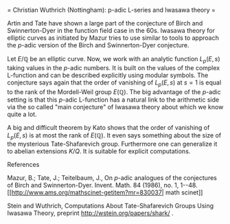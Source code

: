 = Christian Wuthrich (Nottingham): p-adic L-series and Iwasawa theory =

Artin and Tate have shown a large part of the conjecture of Birch and Swinnerton-Dyer in the function field case in the 60s.
Iwasawa theory for elliptic curves as initiated by Mazur tries to use similar to tools to approach the $p$-adic version of the Birch and Swinnerton-Dyer conjecture.

Let $E/\mathbb{Q}$ be an elliptic curve. Now, we work with an analytic function $L_p(E,s)$ taking values in the $p$-adic numbers.
It is built on the values of the complex L-function and can be described explicitly using modular symbols. The conjecture says again that the order of vanishing of $L_p(E,s)$ at $s=1$ is equal to the rank of the Mordell-Weil group $E(\mathbb{Q})$. The big advantage of the $p$-adic setting is that this $p$-adic L-function has a natural link to the arithmetic side via the so called "main conjecture" of Iwasawa theory about which we know quite a lot.
 
A big and difficult theorem by Kato shows that the order of vanishing of $L_p(E,s)$ is at most the rank of $E(\mathbb{Q})$. It even says something about the size of the mysterious Tate-Shafarevich group. Furthermore one can generalize it to abelian extensions $K/Q$. It is suitable for explicit computations.


References

Mazur, B.; Tate, J.; Teitelbaum, J.,  On $p$-adic analogues of the conjectures of Birch and Swinnerton-Dyer.
Invent. Math. 84 (1986), no. 1, 1--48. [[http://www.ams.org/mathscinet-getitem?mr=830037| math scinet]]

Stein and Wuthrich, Computations About Tate-Shafarevich Groups Using Iwasawa Theory, preprint http://wstein.org/papers/shark/ .
